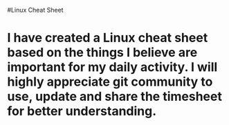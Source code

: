 #Linux Cheat Sheet

# I have created a Linux cheat sheet based on the things I believe are important for my daily activity. I will highly appreciate git community to use, update and share the timesheet for better understanding.
